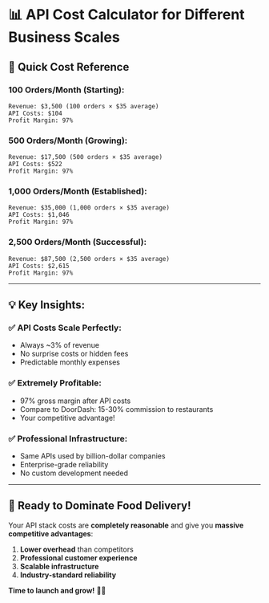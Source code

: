 # 📊 API Cost Calculator for Different Business Scales

## 🎯 **Quick Cost Reference**

### **100 Orders/Month (Starting):**
```
Revenue: $3,500 (100 orders × $35 average)
API Costs: $104
Profit Margin: 97%
```

### **500 Orders/Month (Growing):**
```
Revenue: $17,500 (500 orders × $35 average)
API Costs: $522
Profit Margin: 97%
```

### **1,000 Orders/Month (Established):**
```
Revenue: $35,000 (1,000 orders × $35 average)
API Costs: $1,046
Profit Margin: 97%
```

### **2,500 Orders/Month (Successful):**
```
Revenue: $87,500 (2,500 orders × $35 average)
API Costs: $2,615
Profit Margin: 97%
```

---

## 💡 **Key Insights:**

### **✅ API Costs Scale Perfectly:**
- Always ~3% of revenue
- No surprise costs or hidden fees
- Predictable monthly expenses

### **✅ Extremely Profitable:**
- 97% gross margin after API costs
- Compare to DoorDash: 15-30% commission to restaurants
- Your competitive advantage!

### **✅ Professional Infrastructure:**
- Same APIs used by billion-dollar companies
- Enterprise-grade reliability
- No custom development needed

---

## 🚀 **Ready to Dominate Food Delivery!**

Your API stack costs are **completely reasonable** and give you **massive competitive advantages**:

1. **Lower overhead** than competitors
2. **Professional customer experience** 
3. **Scalable infrastructure**
4. **Industry-standard reliability**

**Time to launch and grow!** 🎯🍕
